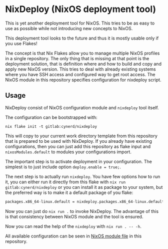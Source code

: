 # NixDeploy (NixOS deployment tool)

This is yet another deployment tool for NixOS. This tries to be as easy to use
as possible while not introducing new concepts to NixOS.

This deployment tool looks to the future and thus it is mostly usable only if
you use Flakes!

The concept is that Nix Flakes allow you to manage multiple NixOS profiles in a
single repository. The only thing that is missing at that point is the
deployment solution, that is definition where and how to build and copy and
apply new NixOS version. This tries to deal with already existing systems where
you have SSH access and configured way to get root access. The NixOS module in
this repository specifies configuration for nixdeploy script.

## Usage

NixDeploy consist of NixOS configuration module and `nixdeploy` tool itself.

The configuration can be bootstrapped with:

```console
nix flake init -t gitlab:cynerd/nixdeploy
```

This will copy to your current work directory template from this repository that
is prepared to be used with NixDeploy. If you already have existing
configurations, then you can just add this repository as flake input and
`nixosModules.default` to modules your configurations import.

The important step is to activate deployment in your configuration. The simplest
is to just include option `deploy.enable = true;`.

The next step is to actually run `nixdeploy`. You have few options how to run
it, you can either run it directly from this flake with `nix run
gitlab:cynerd/nixdeploy` or you can install it as package to your system, but
the preferred way is to make it a default package of you flake:

```nix
packages.x86_64-linux.default = nixdeploy.packages.x86_64-linux.default;
```

Now you can just do `nix run .` to invoke NixDeploy. The advantage of this is
that consistency between NixOS module and the tool is ensured.

Now you can read the help of the `nixdeploy` with `nix run . -- -h`.

All available configuration can be seen in [NixOS module file](./nixos.nix) in
this repository.
